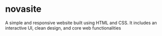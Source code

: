 # novasite
A simple and responsive website built using HTML and CSS. It includes an interactive UI, clean design, and core web functionalities
